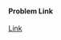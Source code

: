 #### Problem Link
<a href="https://www.hackerrank.com/challenges/staircase" target="_blank">Link</a>
